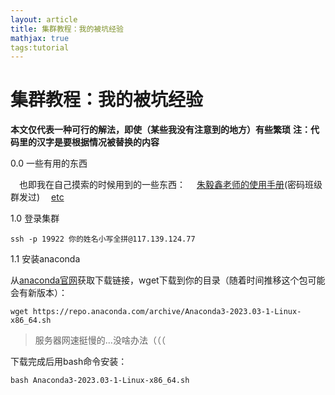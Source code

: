 ```yaml
---
layout: article
title: 集群教程：我的被坑经验
mathjax: true
tags:tutorial
---
```


# 集群教程：我的被坑经验

**本文仅代表一种可行的解法，即使（某些我没有注意到的地方）有些繁琐**
**注：代码里的汉字是要根据情况被替换的内容**

0.0 一些有用的东西

&emsp;也即我在自己摸索的时候用到的一些东西：
&emsp;[朱毅鑫老师的使用手册](https://pku-core.feishu.cn/docx/KZerdFIcQoESlexvY5XcpdtgnBd)(密码班级群发过)
&emsp;[etc]()

1.0 登录集群

~~~
ssh -p 19922 你的姓名小写全拼@117.139.124.77
~~~

1.1 安装anaconda

从[anaconda官网](https://www.anaconda.com/download#downloads)获取下载链接，wget下载到你的目录（随着时间推移这个包可能会有新版本）：

~~~
wget https://repo.anaconda.com/archive/Anaconda3-2023.03-1-Linux-x86_64.sh
~~~

<blockquote>
服务器网速挺慢的...没啥办法（（（
</blockquote>
下载完成后用bash命令安装：

~~~
bash Anaconda3-2023.03-1-Linux-x86_64.sh
~~~
